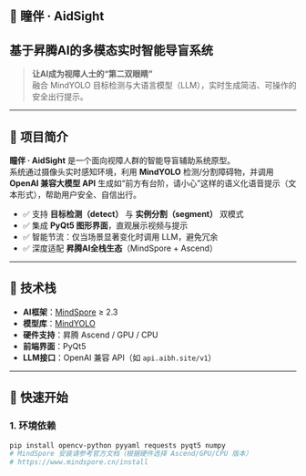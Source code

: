 ## 🎯 瞳伴 · AidSight  
## 基于昇腾AI的多模态实时智能导盲系统

> **让AI成为视障人士的“第二双眼睛”**  
> 融合 MindYOLO 目标检测与大语言模型（LLM），实时生成简洁、可操作的安全出行提示。

---

## 🌟 项目简介

**瞳伴 · AidSight** 是一个面向视障人群的智能导盲辅助系统原型。  
系统通过摄像头实时感知环境，利用 **MindYOLO** 检测/分割障碍物，并调用 **OpenAI 兼容大模型 API** 生成如“前方有台阶，请小心”这样的语义化语音提示（文本形式），帮助用户安全、自信出行。

- ✅ 支持 **目标检测（detect）** 与 **实例分割（segment）** 双模式  
- ✅ 集成 **PyQt5 图形界面**，直观展示视频与提示  
- ✅ 智能节流：仅当场景显著变化时调用 LLM，避免冗余  
- ✅ 深度适配 **昇腾AI全栈生态**（MindSpore + Ascend）

---

## 🧩 技术栈

- **AI框架**：[MindSpore](https://www.mindspore.cn/) ≥ 2.3  
- **模型库**：[MindYOLO](https://github.com/mindspore-lab/mindyolo)  
- **硬件支持**：昇腾 Ascend / GPU / CPU  
- **前端界面**：PyQt5  
- **LLM接口**：OpenAI 兼容 API（如 `api.aibh.site/v1`）

---

## 🚀 快速开始

### 1. 环境依赖

```bash
pip install opencv-python pyyaml requests pyqt5 numpy
# MindSpore 安装请参考官方文档（根据硬件选择 Ascend/GPU/CPU 版本）
# https://www.mindspore.cn/install
